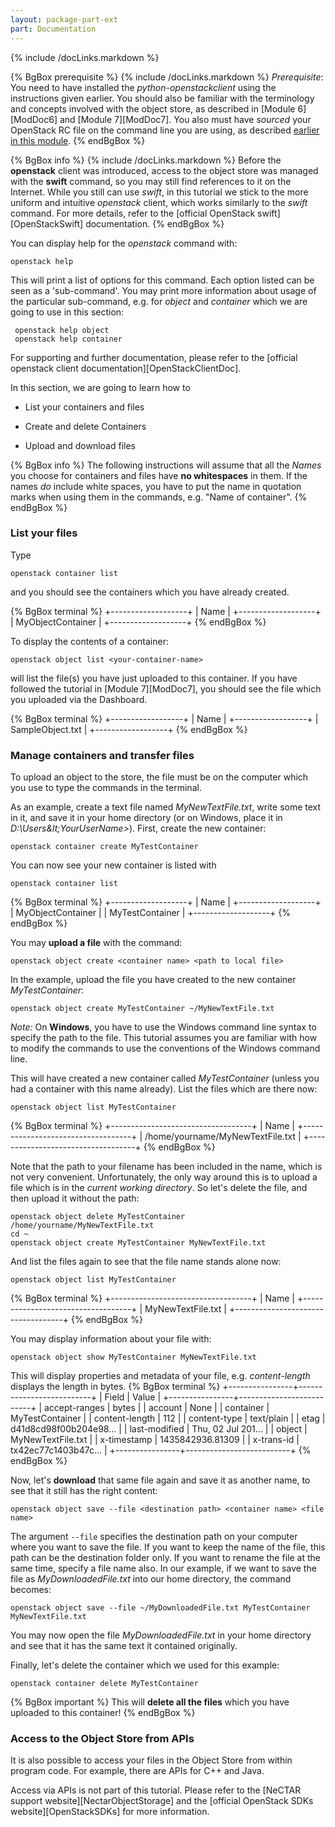 ```yaml
---
layout: package-part-ext
part: Documentation
---
```

{% include /docLinks.markdown %}

{% BgBox prerequisite %}
{% include /docLinks.markdown %}
*Prerequisite*: You need to have installed the *python-openstackclient* using the instructions given earlier. You should also be familiar with the terminology and concepts involved with the object store, as described in [Module 6][ModDoc6] and [Module 7][ModDoc7]. You also must have *sourced* your OpenStack RC file on the command line you are using, as described [earlier in this module](openstackClients.html).
{% endBgBox %}

{% BgBox info %}
{% include /docLinks.markdown %}
Before the **openstack** client was introduced, access to the object store was managed with the **swift** command, so you may still find references to it on the Internet. While you still can use *swift*, in this tutorial we stick to the more uniform and intuitive *openstack* client, which works similarly to the *swift* command.
For more details, refer to the [official OpenStack swift][OpenStackSwift] documentation.
{% endBgBox %}

You can display help for the *openstack* command with:

``` openstack help ```

This will print a list of options for this command. Each option listed can be seen as a 'sub-command'. You may print more information about usage of the particular sub-command, e.g. for *object* and *container* which we are going to use in this section:

``` openstack help object```    
``` openstack help container```

For supporting and further documentation, please refer to the [official openstack client documentation][OpenStackClientDoc]. 


In this section, we are going to learn how to

* List your containers and files
 
* Create and delete Containers

* Upload and download files

{% BgBox info %}
The following instructions will assume that all the *Names* you choose for containers and files have **no whitespaces** in them. If the names *do* include white spaces, you have to put the name in quotation marks when using them in the commands, e.g. "Name of container".
{% endBgBox %}



### List your files

Type

```openstack container list```

and you should see the containers which you have already created.

{% BgBox terminal %}
+-------------------+
| Name              |
+-------------------+
| MyObjectContainer |
+-------------------+
{% endBgBox %}

To display the contents of a container:

```openstack object list <your-container-name>```

will list the file(s) you have just uploaded to this container. If you have followed the tutorial in [Module 7][ModDoc7], you should see the file which you uploaded via the Dashboard.

{% BgBox terminal %}
+------------------+
| Name             |
+------------------+
| SampleObject.txt |
+------------------+
{% endBgBox %}



### Manage containers and transfer files

To upload an object to the store, the file must be on the computer which you use to type the commands in the terminal. 

As an example, create a text file named *MyNewTextFile.txt*, write some text in it, and save it in your home directory (or on Windows, place it in *D:\Users\&lt;YourUserName&gt;*). First, create the new container:

```openstack container create MyTestContainer```

You can now see your new container is listed with

```openstack container list```


{% BgBox terminal %}
+-------------------+
| Name              |
+-------------------+
| MyObjectContainer |
| MyTestContainer   |
+-------------------+
{% endBgBox %}

You may **upload a file** with the command:

```openstack object create <container name> <path to local file>```

In the example, upload the file you have created to the new container *MyTestContainer*:

```openstack object create MyTestContainer ~/MyNewTextFile.txt```

*Note:* On **Windows**, you have to use the Windows command line syntax to specify the path to the file. This tutorial assumes you are familiar with how to modify the commands to use the conventions of the Windows command line.

This will have created a new container called *MyTestContainer* (unless you had a container with this name already). List the files which are there now:

```openstack object list MyTestContainer```

{% BgBox terminal %}
+-----------------------------------+
| Name                              |
+-----------------------------------+
| /home/yourname/MyNewTextFile.txt  |
+-----------------------------------+
{% endBgBox %}

Note that the path to your filename has been included in the name, which is not very convenient. Unfortunately, the only way around this is to upload a file which is in the *current working directory*. So let's delete the file, and then upload it without the path:

```openstack object delete MyTestContainer /home/yourname/MyNewTextFile.txt```    
```cd ~```    
```openstack object create MyTestContainer MyNewTextFile.txt```

And list the files again to see that the file name stands alone now:

```openstack object list MyTestContainer```

{% BgBox terminal %}
+-----------------------------------+
| Name                              |
+-----------------------------------+
| MyNewTextFile.txt                 |
+-----------------------------------+
{% endBgBox %}


You may display information about your file with:

```openstack object show MyTestContainer MyNewTextFile.txt```

This will display properties and metadata of your file, e.g. *content-length* displays the length in bytes.
{% BgBox terminal %}
+----------------+--------------------------+
| Field          | Value                    |
+----------------+--------------------------+
| accept-ranges  | bytes                    |
| account        | None                     |
| container      | MyTestContainer          |
| content-length | 112                      |
| content-type   | text/plain               |
| etag           | d41d8cd98f00b204e98...   |
| last-modified  | Thu, 02 Jul 201...       |
| object         | MyNewTextFile.txt        |
| x-timestamp    | 1435842936.81309         |
| x-trans-id     | tx42ec77c1403b47c...     |
+----------------+--------------------------+
{% endBgBox %}


Now, let's **download** that same file again and save it as another name, to see that it still has the right content:

```openstack object save --file <destination path> <container name> <file name>```

The argument ```--file``` specifies the destination path on your computer where you want to save the file. If you want to keep the name of the file, this path can be the destination folder only. If you want to rename the file at the same time, specify a file name also. 
In our example, if we want to save the file as *MyDownloadedFile.txt* into our home directory, the command becomes:

```openstack object save --file ~/MyDownloadedFile.txt MyTestContainer MyNewTextFile.txt```

You may now open the file *MyDownloadedFile.txt* in your home directory and see that it has the same text it contained originally.

Finally, let's delete the container which we used for this example:

```openstack container delete MyTestContainer```

{% BgBox important %}
This will **delete all the files** which you have uploaded to this container!
{% endBgBox %}

### Access to the Object Store from APIs


It is also possible to access your files in the Object Store from within program code. For example, there are APIs for C++ and Java. 

Access via APIs is not part of this tutorial. Please refer to the [NeCTAR support website][NectarObjectStorage] and the [official OpenStack SDKs website][OpenStackSDKs] for more information.


